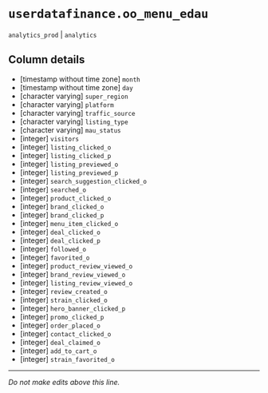 # `userdatafinance.oo_menu_edau`
`analytics_prod` | `analytics`

## Column details
* [timestamp without time zone] `month`
* [timestamp without time zone] `day`
* [character varying] `super_region`
* [character varying] `platform`
* [character varying] `traffic_source`
* [character varying] `listing_type`
* [character varying] `mau_status`
* [integer]   `visitors`
* [integer]   `listing_clicked_o`
* [integer]   `listing_clicked_p`
* [integer]   `listing_previewed_o`
* [integer]   `listing_previewed_p`
* [integer]   `search_suggestion_clicked_o`
* [integer]   `searched_o`
* [integer]   `product_clicked_o`
* [integer]   `brand_clicked_o`
* [integer]   `brand_clicked_p`
* [integer]   `menu_item_clicked_o`
* [integer]   `deal_clicked_o`
* [integer]   `deal_clicked_p`
* [integer]   `followed_o`
* [integer]   `favorited_o`
* [integer]   `product_review_viewed_o`
* [integer]   `brand_review_viewed_o`
* [integer]   `listing_review_viewed_o`
* [integer]   `review_created_o`
* [integer]   `strain_clicked_o`
* [integer]   `hero_banner_clicked_p`
* [integer]   `promo_clicked_p`
* [integer]   `order_placed_o`
* [integer]   `contact_clicked_o`
* [integer]   `deal_claimed_o`
* [integer]   `add_to_cart_o`
* [integer]   `strain_favorited_o`

-------------------------------------------------------------------------------
*Do not make edits above this line.*
